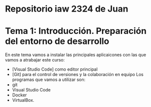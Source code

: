 # Repositorio iaw 2324 de Juan

# Tema 1: Introducción. Preparación del entorno de desarrollo 

En este tema vamos a instalar las principales aplicaicones con las que vamos a atrabajar este curso:
- [Visual Studio Code] como editor principal
- [Git] para el control de versiones y la colaboración en equipo
Los programas que vamos a utilizar son:
- git
- Visual Studio Code
- Docker
- VirtualBox.
